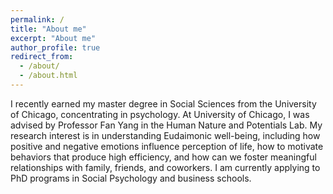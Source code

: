 ```yaml
---
permalink: /
title: "About me"
excerpt: "About me"
author_profile: true
redirect_from: 
  - /about/
  - /about.html
---
```


I recently earned my master degree in Social Sciences from the University of Chicago, concentrating in psychology. At University of Chicago, I was advised by Professor Fan Yang in <a style = "text-decoration:none" href="https://voices.uchicago.edu/potentialslab/">the Human Nature and Potentials Lab</a>. My research interest is in understanding Eudaimonic well-being, including how positive and negative emotions influence perception of life, how to motivate behaviors that produce high efficiency, and how can we foster meaningful relationships with family, friends, and coworkers. I am currently applying to PhD programs in Social Psychology and business schools. 

<STYLE>Prior to University of Chicago, I spent 4 years as an undergraduate in Social Psychology at University of California, San Diego, where I conducted my honors project with <a href="https://www.rotman.utoronto.ca/FacultyAndResearch/Faculty/FacultyBios/Duke">Dr. Kristen Duke</a> and <a href="https://rady.ucsd.edu/people/faculty/amir/">Dr. On Amir</a> on the decaying process of guilt. I was also a research assistant in the <a href="http://oveislab.com/">UCSD Emotion Lab</a>, working on projects regarding emotion regulation and empathy. In addition, I served as a summer research intern for <a href="https://littlethinkerslab.weebly.com/">Dr. Lin Bian</a> in the Markman Lab at Stanford University in 2018. {text-decoration:none;}</STYLE>

